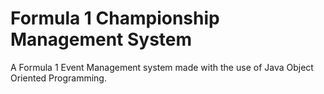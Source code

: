 # Formula 1 Championship Management System
A Formula 1 Event Management system made with the use of Java Object Oriented Programming.
